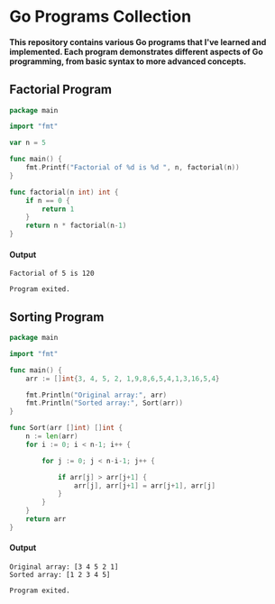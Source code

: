 
# Go Programs Collection

#### This repository contains various Go programs that I've learned and implemented. Each program demonstrates different aspects of Go programming, from basic syntax to more advanced concepts.

## Factorial Program
```go
package main

import "fmt"

var n = 5

func main() {
	fmt.Printf("Factorial of %d is %d ", n, factorial(n))
}

func factorial(n int) int {
	if n == 0 {
		return 1
	}
	return n * factorial(n-1)
}

```
#### Output
```
Factorial of 5 is 120 

Program exited.
```
## Sorting Program
```go
package main

import "fmt"

func main() {
	arr := []int{3, 4, 5, 2, 1,9,8,6,5,4,1,3,16,5,4}

	fmt.Println("Original array:", arr)
	fmt.Println("Sorted array:", Sort(arr))
}

func Sort(arr []int) []int {
	n := len(arr)
	for i := 0; i < n-1; i++ {

		for j := 0; j < n-i-1; j++ {

			if arr[j] > arr[j+1] {
				arr[j], arr[j+1] = arr[j+1], arr[j]
			}
		}
	}
	return arr
}

```
#### Output
```
Original array: [3 4 5 2 1]
Sorted array: [1 2 3 4 5]

Program exited.
```